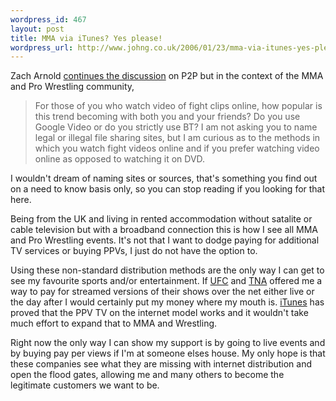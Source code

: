 ```yaml
--- 
wordpress_id: 467
layout: post
title: MMA via iTunes? Yes please!
wordpress_url: http://www.johng.co.uk/2006/01/23/mma-via-itunes-yes-please/
---
```

Zach Arnold <a href="http://www.fightopinion.com/2006/01/23/fight-opinion-radio-file-sharing/">continues the discussion</a> on P2P but in the context of the MMA and Pro Wrestling community,
<blockquote>For those of you who watch video of fight clips online, how popular is this trend becoming with both you and your friends? Do you use Google Video or do you strictly use BT? I am not asking you to name legal or illegal file sharing sites, but I am curious as to the methods in which you watch fight videos online and if you prefer watching video online as opposed to watching it on DVD.</blockquote>
I wouldn't dream of naming sites or sources, that's something you find out on a need to know basis only, so you can stop reading if you looking for that here.

Being from the UK and living in rented accommodation without satalite or cable television but with a broadband connection this is how I see all MMA and Pro Wrestling events. It's not that I want to dodge paying for additional TV services or buying PPVs, I just do not have the option to.

Using these non-standard distribution methods are the only way I can get to see my favourite sports and/or entertainment. If <a href="http://www.ufc.tv">UFC</a> and <a href="http://www.tnawrestling.com">TNA</a> offered me a way to pay for streamed versions of their shows over the net either live or the day after I would certainly put my money where my mouth is. <a href="http://www.apple.com/itunes/">iTunes</a> has proved that the PPV TV on the internet model works and it wouldn't take much effort to expand that to MMA and Wrestling.

Right now the only way I can show my support is by going to live events and by buying pay per views if I'm at someone elses house. My only hope is that these companies see what they are missing with internet distribution and open the flood gates, allowing me and many others to become the legitimate customers we want to be.

